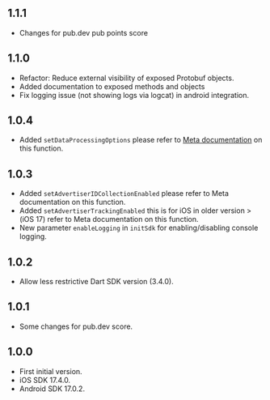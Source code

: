 ## 1.1.1

* Changes for pub.dev pub points score

## 1.1.0

* Refactor: Reduce external visibility of exposed Protobuf objects.
* Added documentation to exposed methods and objects
* Fix logging issue (not showing logs via logcat) in android integration.

## 1.0.4

* Added `setDataProcessingOptions`  please refer to [Meta documentation](https://developers.facebook.com/docs/app-events/guides/data-processing-options/) on this function.

## 1.0.3

* Added `setAdvertiserIDCollectionEnabled` please refer to Meta documentation on this function.
* Added `setAdvertiserTrackingEnabled` this is for iOS in older version  >(iOS 17) refer to Meta documentation on this function.
* New parameter `enableLogging` in `initSdk` for enabling/disabling console logging.

## 1.0.2

* Allow less restrictive Dart SDK version (3.4.0).

## 1.0.1

* Some changes for pub.dev score.

## 1.0.0

* First initial version.
* iOS SDK 17.4.0.
* Android SDK 17.0.2.
